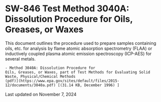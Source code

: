 
# SW-846 Test Method 3040A: Dissolution Procedure for Oils, Greases, or Waxes  


This document outlines the procedure used to prepare samples containing
oils, etc. for analysis by flame atomic absorption spectrometry (FLAA)
or inductively coupled plasma atomic emission spectroscopy (ICP-AES) for
several metals.

    - Method 3040A: Dissolution Procedure for
    Oils, Greases, or Waxes, part of Test Methods for Evaluating Solid
    Waste, Physical/Chemical Methods
    (pdf)](https://www.epa.gov/sites/default/files/2015-12/documents/3040a.pdf) [(31.14 KB, December 1996) ] 

Last updated on November 7, 2024

